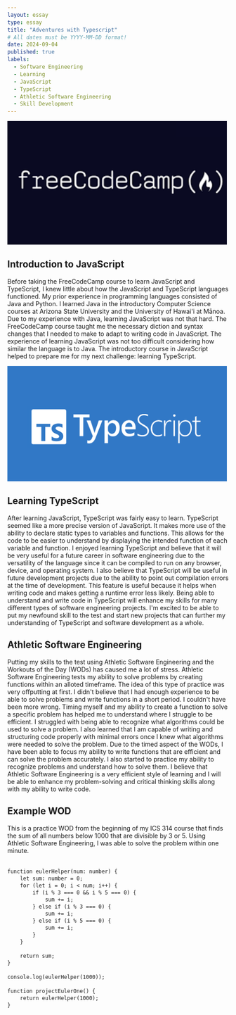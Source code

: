 ```yaml
---
layout: essay
type: essay
title: "Adventures with Typescript"
# All dates must be YYYY-MM-DD format!
date: 2024-09-04
published: true
labels:
  - Software Engineering
  - Learning
  - JavaScript
  - TypeScript
  - Athletic Software Engineering
  - Skill Development
---
```


<img width="500px" class="rounded mx-auto d-block" src="../img/typescript/FreeCodeCamp.png">

## Introduction to JavaScript

Before taking the FreeCodeCamp course to learn JavaScript and TypeScript, I knew little about how the JavaScript and TypeScript languages functioned. My prior experience in programming languages consisted of Java and Python. I learned Java in the introductory Computer Science courses at Arizona State University and the University of Hawai'i at Mānoa. Due to my experience with Java, learning JavaScript was not that hard. The FreeCodeCamp course taught me the necessary diction and syntax changes that I needed to make to adapt to writing code in JavaScript. The experience of learning JavaScript was not too difficult considering how similar the language is to Java. The introductory course in JavaScript helped to prepare me for my next challenge: learning TypeScript.

<img width="500px" class="rounded mx-auto d-block" src="../img/typescript/Typescript.png">

## Learning TypeScript

After learning JavaScript, TypeScript was fairly easy to learn. TypeScript seemed like a more precise version of JavaScript. It makes more use of the ability to declare static types to variables and functions. This allows for the code to be easier to understand by displaying the intended function of each variable and function. I enjoyed learning TypeScript and believe that it will be very useful for a future career in software engineering due to the versatility of the language since it can be compiled to run on any browser, device, and operating system. I also believe that TypeScript will be useful in future development projects due to the ability to point out compilation errors at the time of development. This feature is useful because it helps when writing code and makes getting a runtime error less likely. Being able to understand and write code in TypeScript will enhance my skills for many different types of software engineering projects. I'm excited to be able to put my newfound skill to the test and start new projects that can further my understanding of TypeScript and software development as a whole.

## Athletic Software Engineering

Putting my skills to the test using Athletic Software Engineering and the Workouts of the Day (WODs) has caused me a lot of stress. Athletic Software Engineering tests my ability to solve problems by creating functions within an alloted timeframe. The idea of this type of practice was very offputting at first. I didn't believe that I had enough experience to be able to solve problems and write functions in a short period. I couldn't have been more wrong. Timing myself and my ability to create a function to solve a specific problem has helped me to understand where I struggle to be efficient. I struggled with being able to recognize what algorithms could be used to solve a problem. I also learned that I am capable of writing and structuring code properly with minimal errors once I knew what algorithms were needed to solve the problem. Due to the timed aspect of the WODs, I have been able to focus my ability to write functions that are efficient and can solve the problem accurately. I also started to practice my ability to recognize problems and understand how to solve them. I believe that Athletic Software Engineering is a very efficient style of learning and I will be able to enhance my problem-solving and critical thinking skills along with my ability to write code.

## Example WOD

This is a practice WOD from the beginning of my ICS 314 course that finds the sum of all numbers below 1000 that are divisible by 3 or 5. Using Athletic Software Engineering, I was able to solve the problem within one minute.

```

function eulerHelper(num: number) {
    let sum: number = 0;
    for (let i = 0; i < num; i++) {
        if (i % 3 === 0 && i % 5 === 0) {
            sum += i;
        } else if (i % 3 === 0) {
            sum += i;
        } else if (i % 5 === 0) {
            sum += i;
        }
    }

    return sum;
}

console.log(eulerHelper(1000));

function projectEulerOne() {
    return eulerHelper(1000);
}

```
